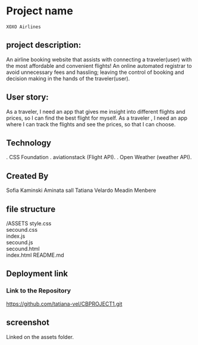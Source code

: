 # Project name

    XOXO Airlines

## project description:

An airline booking website that assists with connecting a traveler(user) with the most affordable and convenient flights! An online automated registrar to avoid unnecessary fees and hassling; leaving the control of booking and decision making in the hands of the traveler(user).

## User story:

As a traveler, I need an app that gives me insight into different flights and prices, so I can find the best flight for myself. 
As a traveler , I need an app where I can track the flights and see the prices, so that I can choose.

## Technology

. CSS Foundation
. aviationstack (Flight API).
. Open Weather (weather API).

## Created By

Sofia Kaminski
Aminata sall
Tatiana Velardo
Meadin Menbere

## file structure

 /ASSETS
        style.css   
        secound.css   
        index.js        
        secound.js      
    secound.html   
    index.html
    README.md

## Deployment link






### Link to the Repository

https://github.com/tatiana-vel/CBPROJECT1.git

## screenshot

Linked on the assets folder.